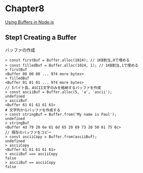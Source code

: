# Chapter8

[Using Buffers in Node.js](https://www.digitalocean.com/community/tutorials/using-buffers-in-node-js)

## Step1 Creating a Buffer

バッファの作成

```shell
> const firstBuf = Buffer.alloc(1024); // 1KB割当,0で埋める
> const filledBuf = Buffer.alloc(1024, 1); // 1KB割当,1で埋める
> firstBuf
<Buffer 00 00 00 ... 974 more bytes>
> filledBuf
<Buffer 01 01 01 ... 974 more bytes>
// 5バイト長、ASCII文字のみを格納するバッファを作成
> const asciiBuf = Buffer.alloc(5, 'a', 'ascii');
undefined
> asciiBuf
<Buffer 61 61 61 61 61>
# 文字列からバッファを作成する
> const stringBuf = Buffer.from('My name is Paul');
undefined
> stringBuf
<Buffer 4d 79 20 6e 61 6d 65 20 69 73 20 50 61 75 6c>
// 既存のバッファをコピー
> const asciiCopy = Buffer.from(asciiBuf);
undefined
> asciiCopy
<Buffer 61 61 61 61 61>
> asciiBuf === asciiCopy
false
> asciiBuf == asciiCopy
false
```



